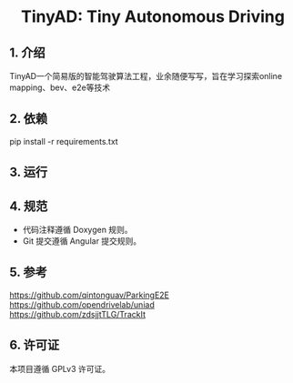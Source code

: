 <div align="center">
<h1>TinyAD: Tiny Autonomous Driving</h1>
</div>

## 1. 介绍 <br>
TinyAD一个简易版的智能驾驶算法工程，业余随便写写，旨在学习探索online mapping、bev、e2e等技术

## 2. 依赖
pip install -r requirements.txt

## 3. 运行


## 4. 规范
- 代码注释遵循 Doxygen 规则。
- Git 提交遵循 Angular 提交规则。
  
## 5. 参考
https://github.com/qintonguav/ParkingE2E<br>
https://github.com/opendrivelab/uniad<br>
https://github.com/zdsjjtTLG/TrackIt<br>
## 6. 许可证
本项目遵循 GPLv3 许可证。

